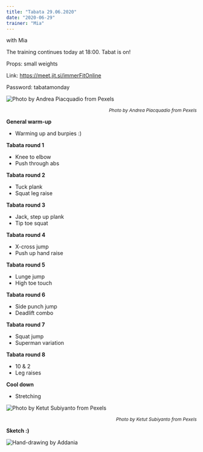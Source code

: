 ```yaml
---
title: "Tabata 29.06.2020"
date: "2020-06-29"
trainer: "Mia"
---
```


with Mia

The training continues today at 18:00. Tabat is on!

Props: small weights

Link: https://meet.jit.si/immerFitOnline

Password: tabatamonday

![](https://i.imgur.com/pT5IXbC.jpg "Photo by Andrea Piacquadio from Pexels")<p style="font-size: 12px; text-align: right">*Photo by Andrea Piacquadio from Pexels*</p>


**General warm-up**
- Warming up and burpies :)

**Tabata round 1**
- Knee to elbow
- Push through abs

**Tabata round 2**
- Tuck plank
- Squat leg raise

**Tabata round 3**
- Jack, step up plank
- Tip toe squat

**Tabata round 4**
- X-cross jump
- Push up hand raise

**Tabata round 5**
- Lunge jump
- High toe touch

**Tabata round 6**
- Side punch jump
- Deadlift combo

**Tabata round 7**
- Squat jump
- Superman variation

**Tabata round 8**
- 10 & 2
- Leg raises

**Cool down**
- Stretching

![](https://i.imgur.com/nXw9cSk.jpg "Photo by Ketut Subiyanto from Pexels")<p style="font-size: 12px; text-align: right">*Photo by Ketut Subiyanto from Pexels*</p>

**Sketch :)**

![](https://i.imgur.com/h2qS42U.jpg "Hand-drawing by Addania")
